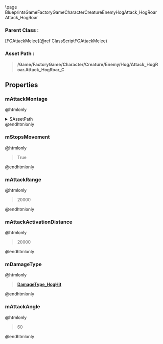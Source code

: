 \page BlueprintsGameFactoryGameCharacterCreatureEnemyHogAttack_HogRoar Attack_HogRoar
### Parent Class :
[FGAttackMelee](@ref ClassScriptFGAttackMelee)
### Asset Path :
<b><blockquote>/Game/FactoryGame/Character/Creature/Enemy/Hog/Attack_HogRoar.Attack_HogRoar_C</blockquote></b>
## Properties

### mAttackMontage
@htmlonly
<details>
 <summary>$AssetPath</summary>
<b><a href="_blueprints_game_factory_game_character_creature_enemy_hog_animation_hog_roar_montage.html"><blockquote>HogRoarMontage</blockquote></a></b>
</details>
@endhtmlonly

### mStopsMovement
@htmlonly
<blockquote>True</blockquote>
@endhtmlonly

### mAttackRange
@htmlonly
<blockquote>20000</blockquote>
@endhtmlonly

### mAttackActivationDistance
@htmlonly
<blockquote>20000</blockquote>
@endhtmlonly

### mDamageType
@htmlonly
<b><a href="_blueprints_game_factory_game_character_creature_enemy_hog_damage_type__hog_hit.html"><blockquote>DamageType_HogHit</blockquote></a></b>
@endhtmlonly

### mAttackAngle
@htmlonly
<blockquote>60</blockquote>
@endhtmlonly

